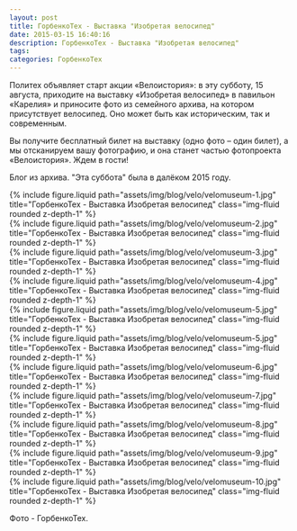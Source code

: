 ```yaml
---
layout: post
title: ГорбенкоТех - Выставка "Изобретая велосипед"
date: 2015-03-15 16:40:16
description: ГорбенкоТех - Выставка "Изобретая велосипед"
tags: 
categories: ГорбенкоТех
---
```


Политех объявляет старт акции «Велоистория»: в эту субботу, 15 августа, приходите на выставку «Изобретая велосипед» в павильон «Карелия» и приносите фото из семейного архива, на котором присутствует велосипед. Оно может быть как историческим, так и современным. 

Вы получите бесплатный билет на выставку (одно фото – один билет), а мы отсканируем вашу фотографию, и она станет частью фотопроекта «Велоистория». Ждем в гости!

Блог из архива. "Эта суббота" была в далёком 2015 году. 

<div class="row justify-content-sm-center">
    <div class="col-sm-8 mt-3 mt-md-0">
        {% include figure.liquid path="assets/img/blog/velo/velomuseum-1.jpg" title="ГорбенкоТех - Выставка Изобретая велосипед" class="img-fluid rounded z-depth-1" %}
    </div>
</div>  

<div class="row justify-content-sm-center">
    <div class="col-sm-8 mt-3 mt-md-0">
        {% include figure.liquid path="assets/img/blog/velo/velomuseum-2.jpg" title="ГорбенкоТех - Выставка Изобретая велосипед" class="img-fluid rounded z-depth-1" %}
    </div>
</div>  

<div class="row justify-content-sm-center">
    <div class="col-sm-8 mt-3 mt-md-0">
        {% include figure.liquid path="assets/img/blog/velo/velomuseum-3.jpg" title="ГорбенкоТех - Выставка Изобретая велосипед" class="img-fluid rounded z-depth-1" %}
    </div>
</div>  

<div class="row justify-content-sm-center">
    <div class="col-sm-8 mt-3 mt-md-0">
        {% include figure.liquid path="assets/img/blog/velo/velomuseum-4.jpg" title="ГорбенкоТех - Выставка Изобретая велосипед" class="img-fluid rounded z-depth-1" %}
    </div>
</div> 


<div class="row justify-content-sm-center">
    <div class="col-sm-8 mt-3 mt-md-0">
        {% include figure.liquid path="assets/img/blog/velo/velomuseum-5.jpg" title="ГорбенкоТех - Выставка Изобретая велосипед" class="img-fluid rounded z-depth-1" %}
    </div>
</div> 

<div class="row justify-content-sm-center">
    <div class="col-sm-8 mt-3 mt-md-0">
        {% include figure.liquid path="assets/img/blog/velo/velomuseum-5.jpg" title="ГорбенкоТех - Выставка Изобретая велосипед" class="img-fluid rounded z-depth-1" %}
    </div>
</div> 

<div class="row justify-content-sm-center">
    <div class="col-sm-8 mt-3 mt-md-0">
        {% include figure.liquid path="assets/img/blog/velo/velomuseum-6.jpg" title="ГорбенкоТех - Выставка Изобретая велосипед" class="img-fluid rounded z-depth-1" %}
    </div>
</div> 

<div class="row justify-content-sm-center">
    <div class="col-sm-8 mt-3 mt-md-0">
        {% include figure.liquid path="assets/img/blog/velo/velomuseum-7.jpg" title="ГорбенкоТех - Выставка Изобретая велосипед" class="img-fluid rounded z-depth-1" %}
    </div>
</div> 

<div class="row justify-content-sm-center">
    <div class="col-sm-8 mt-3 mt-md-0">
        {% include figure.liquid path="assets/img/blog/velo/velomuseum-8.jpg" title="ГорбенкоТех - Выставка Изобретая велосипед" class="img-fluid rounded z-depth-1" %}
    </div>
</div> 

<div class="row justify-content-sm-center">
    <div class="col-sm-8 mt-3 mt-md-0">
        {% include figure.liquid path="assets/img/blog/velo/velomuseum-9.jpg" title="ГорбенкоТех - Выставка Изобретая велосипед" class="img-fluid rounded z-depth-1" %}
    </div>
</div> 

<div class="row justify-content-sm-center">
    <div class="col-sm-8 mt-3 mt-md-0">
        {% include figure.liquid path="assets/img/blog/velo/velomuseum-10.jpg" title="ГорбенкоТех - Выставка Изобретая велосипед" class="img-fluid rounded z-depth-1" %}
    </div>
</div> 

Фото - ГорбенкоТех.